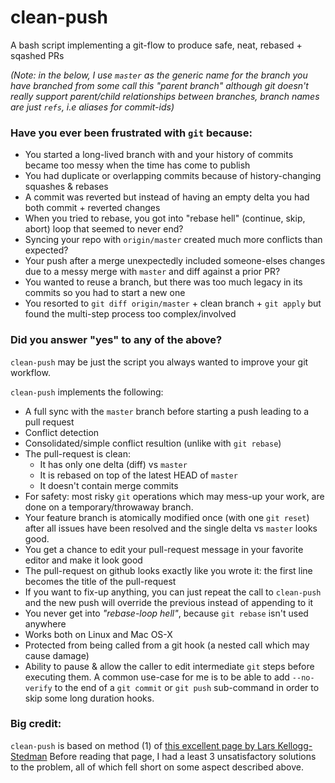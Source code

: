 # clean-push

A bash script implementing a git-flow to produce safe, neat, rebased + sqashed PRs

*(Note: in the below, I use `master` as the generic name for the branch you have branched from
 some call this "parent branch" although git doesn't really support parent/child relationships
 between branches, branch names are just `refs`, i.e aliases for commit-ids)*

### Have you ever been frustrated with `git` because:

- You started a long-lived branch with and your history of commits became too messy when the time has come to publish 
- You had duplicate or overlapping commits because of history-changing squashes & rebases
- A commit was reverted but instead of having an empty delta you had both commit + reverted changes
- When you tried to rebase, you got into "rebase hell" (continue, skip, abort) loop that seemed to never end?
- Syncing your repo with `origin/master` created much more conflicts than expected?
- Your push after a merge unexpectedly included someone-elses changes due to a messy merge with `master` and diff against a prior PR?
- You wanted to reuse a branch, but there was too much legacy in its commits so you had to start a new one
- You resorted to `git diff origin/master` + clean branch + `git apply` but found the multi-step process too complex/involved 

### Did you answer "yes" to any of the above?

`clean-push` may be just the script you always wanted to improve your git workflow.

`clean-push` implements the following:

- A full sync with the `master` branch before starting a push leading to a pull request
- Conflict detection
- Consolidated/simple conflict resultion (unlike with `git rebase`)
- The pull-request is clean:
   - It has only one delta (diff) vs `master`
   - It is rebased on top of the latest HEAD of `master`
   - It doesn't contain merge commits
- For safety: most risky `git` operations which may mess-up your work, are done on a temporary/throwaway branch.
- Your feature branch is atomically modified once (with one `git reset`) after all issues have been resolved and the single delta vs `master` looks good.
- You get a chance to edit your pull-request message in your favorite editor and make it look good
- The pull-request on github looks exactly like you wrote it: the first line becomes the title of the pull-request
- If you want to fix-up anything, you can just repeat the call to `clean-push` and the new push will override the previous instead of appending to it
- You never get into *"rebase-loop hell"*, because `git rebase` isn't used anywhere
- Works both on Linux and Mac OS-X
- Protected from being called from a git hook (a nested call which may cause damage)
- Ability to pause & allow the caller to edit intermediate `git` steps before executing them. A common use-case for me is to be able to add `--no-verify` to the end of a `git commit` or `git push` sub-command in order to skip some long duration hooks.

### Big credit:

`clean-push` is based on method (1) of [this excellent page by Lars Kellogg-Stedman](https://blog.oddbit.com/post/2019-06-17-avoid-rebase-hell-squashing-wi/)
Before reading that page, I had a least 3 unsatisfactory solutions to the problem, all of which fell short on some aspect described above.
